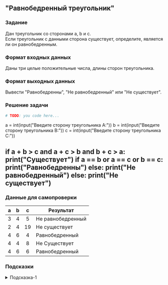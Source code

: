 ## "Равнобедренный треугольник"

### Задание

Дан треугольник со сторонами a, b и c. \
Если треугольник с данными сторона существует, определите, является ли он равнобедренным.

### Формат входных данных

Даны три целые положительные числа, длины сторон треугольника.

### Формат выходных данных

Вывести "Равнобедренны", "Не равнобедренный" или "Не существует".

### Решение задачи

```python
# TODO: you code here...
```
a = int(input("Введите сторону треугольника A:"))
b = int(input("Введите сторону треугольника B:"))
c = int(input("Введите сторону треугольника C:"))

if a + b > c and a + c > b and b + c > a:
    print("Существует")
    if a == b or a == c or b == c:
        print("Равнобедренны")
    else:
        print("Не равнобедренный")
else:
    print("Не существует")
---

### Данные для самопроверки

| a | b | c | Результат |
| :---: | :---: | :---: | --- |
|   3   |   4   |   5   | Не равнобедренный |
|   2   |   4   |   19   | Не существует |
|   4   |   6   |   4   | Равнобедренный |
|   4   |   4   |   8   | Не Существует |
|   4   |   6   |   6   | Равнобедренный |
### Подсказки

<details>
<summary>Подсказка-1</summary>
Треугольник существует только тогда, когда сумма длин любых его двух сторон больше третьей стороны.
</details>

